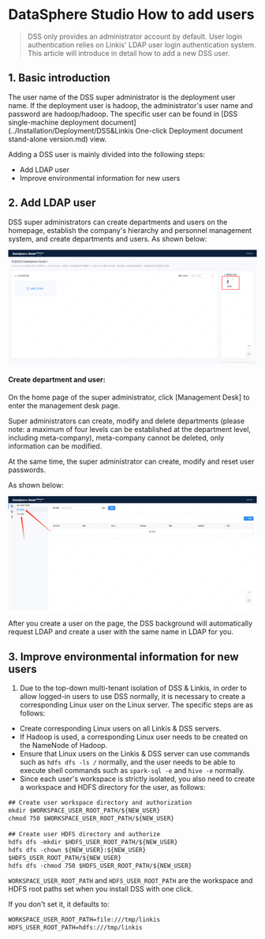 # DataSphere Studio How to add users

> DSS only provides an administrator account by default. User login authentication relies on Linkis' LDAP user login authentication system. This article will introduce in detail how to add a new DSS user.

## 1. Basic introduction

The user name of the DSS super administrator is the deployment user name. If the deployment user is hadoop, the administrator's user name and password are hadoop/hadoop. The specific user can be found in [DSS single-machine deployment document](../Installation/Deployment/DSS&Linkis One-click Deployment document stand-alone version.md) view.

Adding a DSS user is mainly divided into the following steps:

- Add LDAP user
- Improve environmental information for new users

## 2. Add LDAP user

DSS super administrators can create departments and users on the homepage, establish the company's hierarchy and personnel management system, and create departments and users. As shown below:
 
 ![Super administrator home page](images/Super_Administrator_Function.png)

#### Create department and user:

On the home page of the super administrator, click [Management Desk] to enter the management desk page.

Super administrators can create, modify and delete departments (please note: a maximum of four levels can be established at the department level, including meta-company), meta-company cannot be deleted, only information can be modified.

At the same time, the super administrator can create, modify and reset user passwords.

As shown below:
 
  ![Create departments and users](images/Create_Departments_And_Users.png)

After you create a user on the page, the DSS background will automatically request LDAP and create a user with the same name in LDAP for you.

## 3. Improve environmental information for new users

1. Due to the top-down multi-tenant isolation of DSS & Linkis, in order to allow logged-in users to use DSS normally, it is necessary to create a corresponding Linux user on the Linux server. The specific steps are as follows:

- Create corresponding Linux users on all Linkis & DSS servers.
- If Hadoop is used, a corresponding Linux user needs to be created on the NameNode of Hadoop.
- Ensure that Linux users on the Linkis & DSS server can use commands such as `hdfs dfs -ls /` normally, and the user needs to be able to execute shell commands such as `spark-sql -e` and `hive -e` normally.
- Since each user's workspace is strictly isolated, you also need to create a workspace and HDFS directory for the user, as follows:

```shell script
## Create user workspace directory and authorization
mkdir $WORKSPACE_USER_ROOT_PATH/${NEW_USER}
chmod 750 $WORKSPACE_USER_ROOT_PATH/${NEW_USER}

## Create user HDFS directory and authorize
hdfs dfs -mkdir $HDFS_USER_ROOT_PATH/${NEW_USER}
hdfs dfs -chown ${NEW_USER}:${NEW_USER} $HDFS_USER_ROOT_PATH/${NEW_USER}
hdfs dfs -chmod 750 $HDFS_USER_ROOT_PATH/${NEW_USER}
```

`WORKSPACE_USER_ROOT_PATH` and `HDFS_USER_ROOT_PATH` are the workspace and HDFS root paths set when you install DSS with one click.

If you don't set it, it defaults to:

```shell script
WORKSPACE_USER_ROOT_PATH=file:///tmp/linkis
HDFS_USER_ROOT_PATH=hdfs:///tmp/linkis
```
